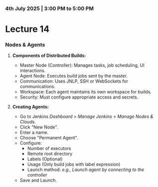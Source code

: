 ### 4th July 2025 | 3:00 PM to 5:00 PM

# Lecture 14

### Nodes & Agents


1. **Components of Distributed Builds:**
    * Master Node (Controller): Manages tasks, job scheduling, UI interactions.
    * Agent Node: Executes build jobs sent by the master.
    * Communication: Uses JNLP, SSH or WebSockets for communications.
    * Workspace: Each agent maintains its own workspace for builds.
    * Security: Must configure appropriate access and secrets.


2. **Creating Agents:** 
    * Go to Jenkins *Dashboard* > *Manage Jenkins* > *Manage Nodes & Clouds*.
    * Click "New Node".
    * Enter a name.
    * Choose "Permanent Agent".
    * Configure:
        + Number of executors
        + Remote root directory
        + Labels (Optional)
        + Usage (Only build jobs with label expression)
        + Launch method: *e.g., Launch agent by connecting to the controller*
    * Save and Launch.